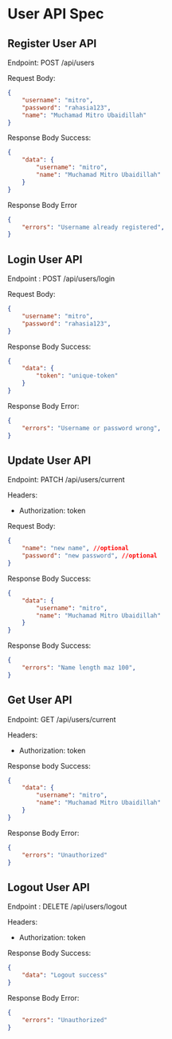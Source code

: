 # User API Spec

## Register User API

Endpoint: POST /api/users

Request Body:

```json
{
    "username": "mitro",
    "password": "rahasia123",
    "name": "Muchamad Mitro Ubaidillah"
}
```

Response Body Success:

```json
{
    "data": {
        "username": "mitro",
        "name": "Muchamad Mitro Ubaidillah"
    }
}
```

Response Body Error
```json
{
    "errors": "Username already registered",
}
```

## Login User API

Endpoint : POST /api/users/login

Request Body:

```json
{
    "username": "mitro",
    "password": "rahasia123",
}
```

Response Body Success:

```json
{
    "data": {
        "token": "unique-token"
    }
}
```

Response Body Error:

```json
{
    "errors": "Username or password wrong",
}
```

## Update User API

Endpoint: PATCH /api/users/current

Headers: 
- Authorization: token

Request Body:

```json
{
    "name": "new name", //optional
    "password": "new password", //optional
}
```

Response Body Success: 

```json
{   
    "data": {
        "username": "mitro",
        "name": "Muchamad Mitro Ubaidillah"
    }
}
```

Response Body Success:

```json
{
    "errors": "Name length maz 100",
}
```

## Get User API

Endpoint: GET /api/users/current

Headers: 
- Authorization: token

Response body Success:

```json
{   
    "data": {
        "username": "mitro",
        "name": "Muchamad Mitro Ubaidillah"
    }
}
```

Response Body Error:

```json
{   
    "errors": "Unauthorized"
}
```

## Logout User API

Endpoint : DELETE /api/users/logout

Headers: 
- Authorization: token

Response Body Success:

```json
{   
    "data": "Logout success"
}
```

Response Body Error:

```json
{   
    "errors": "Unauthorized"
}
```